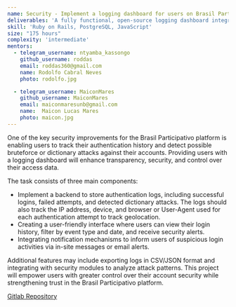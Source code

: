 ```yaml
---
name: Security - Implement a logging dashboard for users on Brasil Participativo platform 
deliverables: 'A fully functional, open-source logging dashboard integrated into the Brazil Participativo (BP) ecosystem.'
skill: 'Ruby on Rails, PostgreSQL, JavaScript'
size: "175 hours"
complexity: 'intermediate'
mentors: 
  - telegram_username: ntyamba_kassongo
    github_username: roddas
    email: roddas360@gmail.com
    name: Rodolfo Cabral Neves
    photo: rodolfo.jpg

  - telegram_username: MaiconMares
    github_username: MaiconMares
    email: maiconmaresunb@gmail.com
    name:  Maicon Lucas Mares
    photo: maicon.jpg
---
```

One of the key security improvements for the Brasil Participativo platform is enabling users to track their authentication history and detect possible bruteforce or dictionary attacks against their accounts. Providing users with a logging dashboard will enhance transparency, security, and control over their access data. 
 
The task consists of three main components: 

- Implement a backend to store authentication logs, including successful logins, failed attempts, and detected dictionary attacks. The logs should also track the IP address, device, and browser or User-Agent used for each authentication attempt to track geolocation. 
- Creating a user-friendly interface where users can view their login history, filter by event type and date, and receive security alerts. 
- Integrating notification mechanisms to inform users of suspicious login activities via in-site messages or email alerts. 

Additional features may include exporting logs in CSV/JSON format and integrating with security modules to analyze attack patterns. This project will empower users with greater control over their account security while strengthening trust in the Brasil Participativo platform. 



<a href="https://gitlab.com/lappis-unb/decidimbr/">Gitlab Repository</a>

